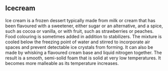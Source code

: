 

## Icecream

Ice cream is a frozen dessert typically made from milk or cream that has been flavoured with a sweetener, either sugar or an alternative, and a spice, such as cocoa or vanilla, or with fruit, such as strawberries or peaches. Food colouring is sometimes added in addition to stabilizers. The mixture is cooled below the freezing point of water and stirred to incorporate air spaces and prevent detectable ice crystals from forming. It can also be made by whisking a flavoured cream base and liquid nitrogen together. The result is a smooth, semi-solid foam that is solid at very low temperatures. It becomes more malleable as its temperature increases.
